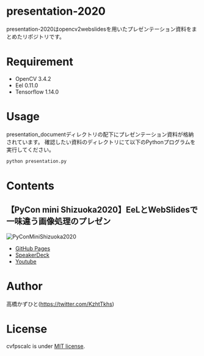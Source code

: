 # presentation-2020
 presentation-2020はopencv2webslidesを用いたプレゼンテーション資料をまとめたリポジトリです。

# Requirement
 
* OpenCV 3.4.2
* Eel 0.11.0
* Tensorflow 1.14.0
 
# Usage
 
presentation_documentディレクトリの配下にプレゼンテーション資料が格納されています。
確認したい資料のディレクトリにて以下のPythonプログラムを実行してください。
 
```bash
python presentation.py
```

# Contents
## 【PyCon mini Shizuoka2020】EeLとWebSlidesで一味違う画像処理のプレゼン
![PyConMiniShizuoka2020](https://user-images.githubusercontent.com/37477845/75611121-fc854c80-5b5a-11ea-9c6e-85314378d088.png)
* [GitHub Pages](https://kazuhito00.github.io/presentation-2020/presentation_document/20200229_PyCon_mini_Shizuoka/webslides/index.html)
* [SpeakerDeck](https://speakerdeck.com/kazuhitotakahashi/pyconminishizuoka2020-opencv-eel-presantation)
* [Youtube](https://youtu.be/k-ydSlxC_Zg)


# Author
高橋かずひと(https://twitter.com/KzhtTkhs)
 
# License 
cvfpscalc is under [MIT license](https://en.wikipedia.org/wiki/MIT_License).
